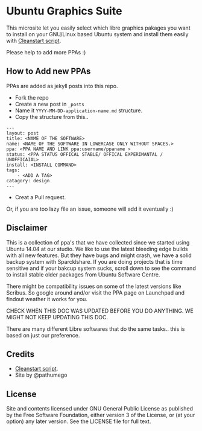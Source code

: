 Ubuntu Graphics Suite
=====================

This microsite let you easily select which libre graphics pakages you want to install on your GNU/Linux based Ubuntu system and install them easily with [Cleanstart script](https://silverwav.wordpress.com/2010/03/18/a-cleanstart-for-your-new-ubuntu-install-packages-from-a-list/).

Please help to add more PPAs :)


## How to Add new PPAs

PPAs are added as jekyll posts into this repo.

- Fork the repo
- Create a new post in `_posts`
- Name it `YYYY-MM-DD-application-name.md` structure.
- Copy the structure from this..

```
---
layout: post
title: <NAME OF THE SOFTWARE>
name: <NAME OF THE SOFTWARE IN LOWERCASE ONLY WITHOUT SPACES.>
ppa: <PPA NAME AND LINK ppa:username/ppaname > 
status: <PPA STATUS OFFICAL STABLE/ OFFICAL EXPERIMANTAL / UNOFFICAIAL>
install: <INSTALL COMMAND>
tags:
    - <ADD A TAG>
catagory: design
---
```
- Creat a Pull request.


Or, if you are too lazy file an issue, someone will add it eventually :)

## Disclaimer

This is a collection of ppa's that we have collected since we started using Ubuntu 14.04 at our studio. We like to use the latest bleeding edge builds with all new features. But they have bugs and might crash, we have a solid backup system with Sparcklshare. If you are doing projects that is time sensitive and if your bakcup system sucks, scroll down to see the command to install stable older packages from Ubuntu Software Centre.

There might be compatibility issues on some of the latest versions like Scribus. So google around and/or visit the PPA page on Launchpad and findout weather it works for you.

CHECK WHEN THIS DOC WAS UPDATED BEFORE YOU DO ANYTHING. WE MIGHT NOT KEEP UPDATING THIS DOC.

There are many different Libre softwares that do the same tasks.. this is based on just our preference.

## Credits

-  [Cleanstart script](https://silverwav.wordpress.com/2010/03/18/a-cleanstart-for-your-new-ubuntu-install-packages-from-a-list/).
-  Site by @pathumego


## License
Site and contents licensed under GNU General Public License as published by the Free Software Foundation, either version 3 of the License, or (at your option) any later version. See the LICENSE file for full text.
